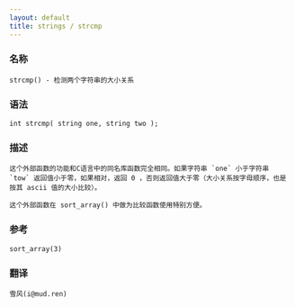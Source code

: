 ```yaml
---
layout: default
title: strings / strcmp
---
```


### 名称

    strcmp() - 检测两个字符串的大小关系

### 语法

    int strcmp( string one, string two );

### 描述

    这个外部函数的功能和C语言中的同名库函数完全相同。如果字符串 `one` 小于字符串 `tow` 返回值小于零，如果相对，返回 0 ，否则返回值大于零（大小关系按字母顺序，也是按其 ascii 值的大小比较）。

    这个外部函数在 sort_array() 中做为比较函数使用特别方便。

### 参考

    sort_array(3)

### 翻译

    雪风(i@mud.ren)
